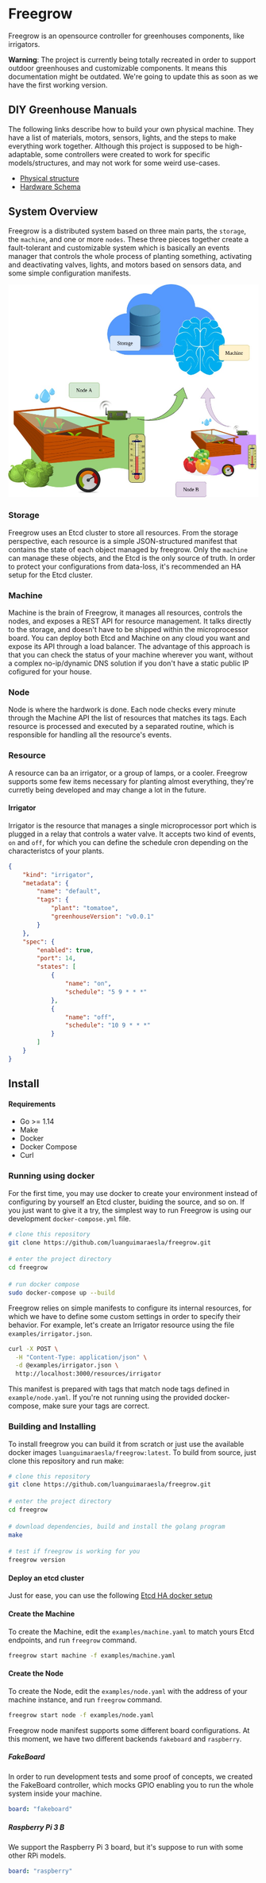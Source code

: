 Freegrow
========

Freegrow is an opensource controller for greenhouses components, like irrigators.

**Warning**: The project is currently being totally recreated in order to support outdoor greenhouses and customizable components. It means this documentation might be outdated. We're going to update this as soon as we have the first working version.

## DIY Greenhouse Manuals

The following links describe how to build your own physical machine. They have a list of materials, motors, sensors, lights, and the steps to make everything work together. Although this project is supposed to be high-adaptable, some controllers were created to work for specific models/structures, and may not work for some weird use-cases.

* [Physical structure](docs/PHYSICAL_STRUCTURE.md)
* [Hardware Schema](docs/HARDWARE_SCHEMA.md)

## System Overview

Freegrow is a distributed system based on three main parts, the `storage`, the `machine`, and one or more `nodes`. These three pieces together create a fault-tolerant and customizable system which is basically an events manager that controls the whole process of planting something, activating and deactivating valves, lights, and motors based on sensors data, and some simple configuration manifests.

![System Overview](docs/images/overview.jpg)

### Storage

Freegrow uses an Etcd cluster to store all resources. From the storage perspective, each resource is a simple JSON-structured manifest that contains the state of each object managed by freegrow. Only the `machine` can manage these objects, and the Etcd is the only source of truth. In order to protect your configurations from data-loss, it's recommended an HA setup for the Etcd cluster.

### Machine

Machine is the brain of Freegrow, it manages all resources, controls the nodes, and exposes a REST API for resource management. It talks directly to the storage, and doesn't have to be shipped within the microprocessor board. You can deploy both Etcd and Machine on any cloud you want and expose its API through a load balancer. The advantage of this approach is that you can check the status of your machine wherever you want, without a complex no-ip/dynamic DNS solution if you don't have a static public IP cofigured for your house.

### Node

Node is where the hardwork is done. Each node checks every minute through the Machine API the list of resources that matches its tags. Each resource is processed and executed by a separated routine, which is responsible for handling all the resource's events.

### Resource

A resource can ba an irrigator, or a group of lamps, or a cooler. Freegrow supports some few items necessary for planting almost everything, they're curretly being developed and may change a lot in the future.

#### Irrigator

Irrigator is the resource that manages a single microprocessor port which is plugged in a relay that controls a water valve. It accepts two kind of events, `on` and `off`, for which you can define the schedule cron depending on the characteristcs of your plants.

```json
{
    "kind": "irrigator",
    "metadata": {
        "name": "default",
        "tags": {
            "plant": "tomatoe",
            "greenhouseVersion": "v0.0.1"
        }
    },
    "spec": {
        "enabled": true,
        "port": 14,
        "states": [
            {
                "name": "on",
                "schedule": "5 9 * * *"
            },
            {
                "name": "off",
                "schedule": "10 9 * * *"
            }
        ]
    }
}
```

## Install

#### Requirements

- Go >= 1.14
- Make
- Docker
- Docker Compose
- Curl

### Running using docker

For the first time, you may use docker to create your environment instead of configuring by yourself an Etcd cluster, buiding the source, and so on. If you just want to give it a try, the simplest way to run Freegrow is using our development `docker-compose.yml` file.

```bash
# clone this repository
git clone https://github.com/luanguimaraesla/freegrow.git

# enter the project directory
cd freegrow

# run docker compose
sudo docker-compose up --build
```

Freegrow relies on simple manifests to configure its internal resources, for which we have to define some custom settings in order to specify their behavior. For example, let's create an Irrigator resource using the file `examples/irrigator.json`.

```bash
curl -X POST \
  -H "Content-Type: application/json" \
  -d @examples/irrigator.json \
  http://localhost:3000/resources/irrigator
```

This manifest is prepared with tags that match node tags defined in `example/node.yaml`. If you're not running using the provided docker-compose, make sure your tags are correct.

### Building and Installing 

To install freegrow you can build it from scratch or just use the available docker images `luanguimaraesla/freegrow:latest`. To build from source, just clone this repository and run make:

```bash
# clone this repository
git clone https://github.com/luanguimaraesla/freegrow.git

# enter the project directory
cd freegrow

# download dependencies, build and install the golang program
make

# test if freegrow is working for you
freegrow version
```

#### Deploy an etcd cluster

Just for ease, you can use the following [Etcd HA docker setup](https://github.com/guessi/docker-compose-etcd/blob/master/docker-compose.yml)

#### Create the Machine

To create the Machine, edit the `examples/machine.yaml` to match yours Etcd endpoints, and run `freegrow` command.

```bash
freegrow start machine -f examples/machine.yaml
```

#### Create the Node

To create the Node, edit the `examples/node.yaml` with the address of your machine instance, and run `freegrow` command.

```bash
freegrow start node -f examples/node.yaml
```

Freegrow node manifest supports some different board configurations. At this moment, we have two different backends `fakeboard` and `raspberry`.

##### FakeBoard

In order to run development tests and some proof of concepts, we created the FakeBoard controller, which mocks GPIO enabling you to run the whole system inside your machine.

```yaml
board: "fakeboard"
```

##### Raspberry Pi 3 B

We support the Raspberry Pi 3 board, but it's suppose to run with some other RPi models.

```yaml
board: "raspberry"
```
